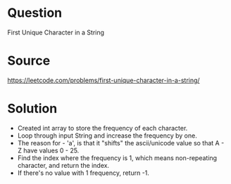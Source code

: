 # Question
First Unique Character in a String

# Source
https://leetcode.com/problems/first-unique-character-in-a-string/

# Solution
- Created int array to store the frequency of each character.
- Loop through input String and increase the frequency by one.
- The reason for - 'a', is that it "shifts" the ascii/unicode value so that A - Z have values 0 - 25.
- Find the index where the frequency is 1, which means non-repeating character, and return the index.
- If there's no value with 1 frequency, return -1.